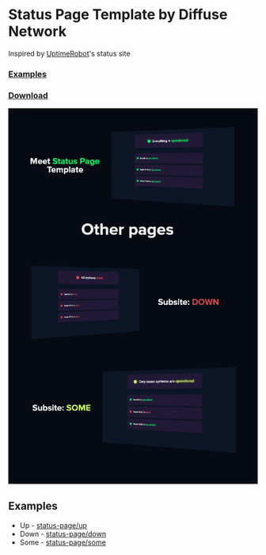 # Status Page Template by Diffuse Network

Inspired by [UptimeRobot](https://uptimerobot.com/statuspage)'s status site

### [Examples](#examples-1)

### [Download](https://github.com/diffuse-network/status-page/archive/refs/heads/main.zip)

<div align="center">
  <img src="banner.png">
</div>

## Examples

- Up - [status-page/up](https://diffuse-network.github.io/status-page/pages/up.html)
- Down - [status-page/down](https://diffuse-network.github.io/status-page/pages/down.html)
- Some - [status-page/some](https://diffuse-network.github.io/status-page/pages/some.html)
